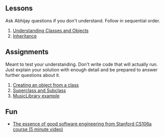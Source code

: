 
## Lessons
Ask Abhijay questions if you don't understand. Follow in sequential order.
1. [Understanding Classes and Objects](_1.md)  
2. [Inheritance](_2.md)

## Assignments
Meant to test your understanding. Don't write code that will actually run. Just explain your solution with enough detail and be prepared to answer further questions about it.

1. [Creating an object from a class](assignment1.md)
2. [Superclass and Subclass](assignment2.md)
3. [MusicLibrary example](assignment3.md)

## Fun
- [The essence of good software engineering from Stanford CS106a course (5 minute video)](https://youtu.be/0LoKDDRlfZc?list=PLdSF_YgPvyiOAJZCcIz3tpHgXE7_G-GF4&t=2366)


